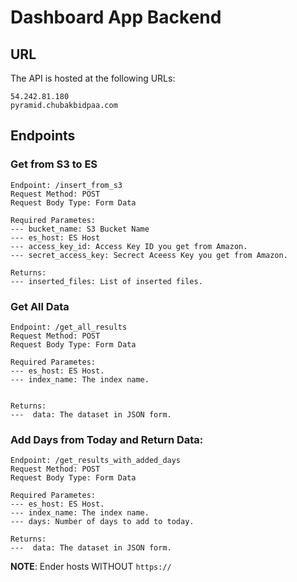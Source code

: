 # Dashboard App Backend

## URL
The API is hosted at the following URLs:
```
54.242.81.180
pyramid.chubakbidpaa.com
```


## Endpoints


### Get from S3 to ES

```
Endpoint: /insert_from_s3
Request Method: POST
Request Body Type: Form Data

Required Parametes:
--- bucket_name: S3 Bucket Name
--- es_host: ES Host
--- access_key_id: Access Key ID you get from Amazon.
--- secret_access_key: Secrect Aceess Key you get from Amazon.

Returns:
--- inserted_files: List of inserted files.
```

### Get All Data


```
Endpoint: /get_all_results
Request Method: POST
Request Body Type: Form Data

Required Parametes:
--- es_host: ES Host.
--- index_name: The index name.


Returns:
---  data: The dataset in JSON form.
```


### Add Days from Today and Return Data:
```
Endpoint: /get_results_with_added_days
Request Method: POST
Request Body Type: Form Data

Required Parametes:
--- es_host: ES Host.
--- index_name: The index name.
--- days: Number of days to add to today.

Returns:
---  data: The dataset in JSON form.
```

**NOTE**: Ender hosts WITHOUT `https://`